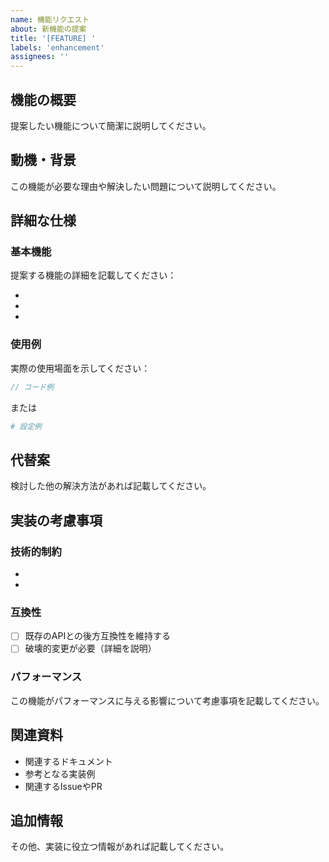 ```yaml
---
name: 機能リクエスト
about: 新機能の提案
title: '[FEATURE] '
labels: 'enhancement'
assignees: ''
---
```


## 機能の概要

提案したい機能について簡潔に説明してください。

## 動機・背景

この機能が必要な理由や解決したい問題について説明してください。

## 詳細な仕様

### 基本機能

提案する機能の詳細を記載してください：

- 
- 
- 

### 使用例

実際の使用場面を示してください：

```cpp
// コード例
```

または

```yaml
# 設定例
```

## 代替案

検討した他の解決方法があれば記載してください。

## 実装の考慮事項

### 技術的制約

- 
- 

### 互換性

- [ ] 既存のAPIとの後方互換性を維持する
- [ ] 破壊的変更が必要（詳細を説明）

### パフォーマンス

この機能がパフォーマンスに与える影響について考慮事項を記載してください。

## 関連資料

- 関連するドキュメント
- 参考となる実装例
- 関連するIssueやPR

## 追加情報

その他、実装に役立つ情報があれば記載してください。 